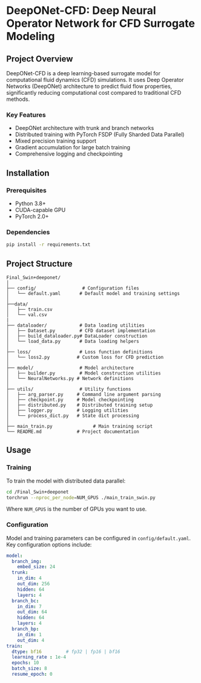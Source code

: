 # DeepONet-CFD: Deep Neural Operator Network for CFD Surrogate Modeling

## Project Overview

DeepONet-CFD is a deep learning-based surrogate model for computational fluid dynamics (CFD) simulations. It uses Deep Operator Networks (DeepONet) architecture to predict fluid flow properties, significantly reducing computational cost compared to traditional CFD methods.

### Key Features

- DeepONet architecture with trunk and branch networks
- Distributed training with PyTorch FSDP (Fully Sharded Data Parallel)
- Mixed precision training support
- Gradient accumulation for large batch training
- Comprehensive logging and checkpointing

## Installation

### Prerequisites

- Python 3.8+
- CUDA-capable GPU
- PyTorch 2.0+

### Dependencies

```bash
pip install -r requirements.txt
```

## Project Structure

```
Final_Swin+deeponet/
│
├── config/                 # Configuration files
│   └── default.yaml       # Default model and training settings
│
├──data/
│   ├── train.csv 
│   └── val.csv 
|
├── dataloader/            # Data loading utilities
│   ├── Dataset.py         # CFD dataset implementation
│   ├── build_dataloader.py# DataLoader construction
│   └── load_data.py       # Data loading helpers
│
├── loss/                  # Loss function definitions
│   └── loss2.py          # Custom loss for CFD prediction
│
├── model/                 # Model architecture
│   ├── builder.py         # Model construction utilities
│   └── NeuralNetworks.py # Network definitions
│
├── utils/                 # Utility functions
│   ├── arg_parser.py     # Command line argument parsing
│   ├── checkpoint.py     # Model checkpointing
│   ├── distributed.py    # Distributed training setup
│   ├── logger.py         # Logging utilities
│   └── process_dict.py   # State dict processing
│
├── main_train.py               # Main training script
└── README.md             # Project documentation
```

## Usage

### Training

To train the model with distributed data parallel:

```bash
cd /Final_Swin+deeponet
torchrun --nproc_per_node=NUM_GPUS ./main_train_swin.py
```

Where `NUM_GPUS` is the number of GPUs you want to use.

### Configuration

Model and training parameters can be configured in `config/default.yaml`. Key configuration options include:

```yaml
model:
  branch_img:
    embed_size: 24
  trunk:
    in_dim: 4
    out_dim: 256
    hidden: 64
    layers: 4
  branch_bc:
    in_dim: 7
    out_dim: 64
    hidden: 64
    layers: 4
  branch_bp:
    in_dim: 1
    out_dim: 4
train:
  dtype: bf16         # fp32 | fp16 | bf16
  learning_rate : 1e-4
  epochs: 10
  batch_size: 8
  resume_epoch: 0
```
